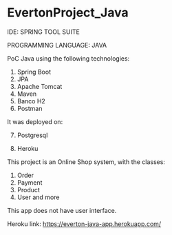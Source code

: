 # EvertonProject_Java

IDE: SPRING TOOL SUITE

PROGRAMMING LANGUAGE: JAVA

PoC Java using the following technologies:
1. Spring Boot
2. JPA
3. Apache Tomcat
4. Maven
5. Banco H2
6. Postman

It was deployed on:

7. Postgresql

8. Heroku

This project is an Online Shop system, with the classes:
1. Order
2. Payment
3. Product
4. User
and more

This app does not have user interface.

Heroku link: https://everton-java-app.herokuapp.com/
